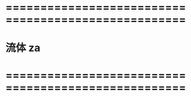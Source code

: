 # ==================================================== #
#                   流体 za
# ==================================================== #






















